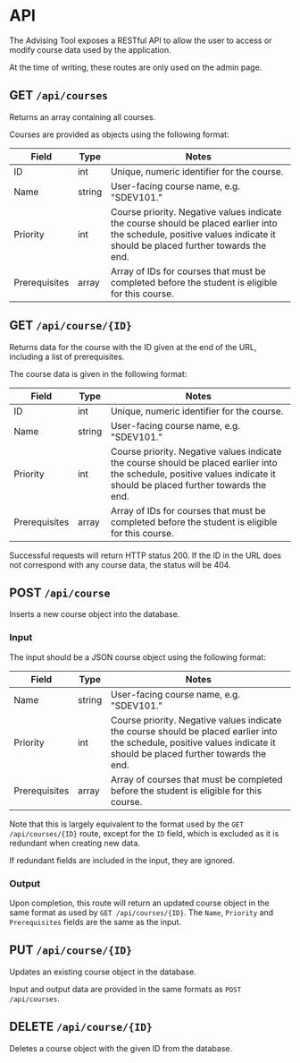 # API

The Advising Tool exposes a RESTful API to allow the user to access or modify course data used by the application.

At the time of writing, these routes are only used on the admin page.

## GET `/api/courses`
Returns an array containing all courses.

Courses are provided as objects using the following format:

| Field            | Type   | Notes                                                                                                                                                                  |
|------------------|--------|------------------------------------------------------------------------------------------------------------------------------------------------------------------------|
| ID               | int    | Unique, numeric identifier for the course.                                                                                                                             |
| Name             | string | User-facing course name, e.g. "SDEV101."                                                                                                                               |
| Priority         | int    | Course priority. Negative values indicate the course should be placed earlier into the schedule, positive values indicate it should be placed further towards the end. |
| Prerequisites    | array  | Array of IDs for courses that must be completed before the student is eligible for this course.                                                                        |

## GET `/api/course/{ID}`
Returns data for the course with the ID given at the end of the URL, including a list of prerequisites.

The course data is given in the following format:

| Field            | Type   | Notes                                                                                                                                                                  |
|------------------|--------|------------------------------------------------------------------------------------------------------------------------------------------------------------------------|
| ID               | int    | Unique, numeric identifier for the course.                                                                                                                             |
| Name             | string | User-facing course name, e.g. "SDEV101."                                                                                                                               |
| Priority         | int    | Course priority. Negative values indicate the course should be placed earlier into the schedule, positive values indicate it should be placed further towards the end. |
| Prerequisites    | array  | Array of IDs for courses that must be completed before the student is eligible for this course.                                                                        |

Successful requests will return HTTP status 200. If the ID in the URL does not correspond with any course data, the status will be 404.

## POST `/api/course`
Inserts a new course object into the database.

### Input
The input should be a JSON course object using the following format:

| Field            | Type   | Notes                                                                                                                                                                  |
|------------------|--------|------------------------------------------------------------------------------------------------------------------------------------------------------------------------|
| Name             | string | User-facing course name, e.g. "SDEV101."                                                                                                                               |
| Priority         | int    | Course priority. Negative values indicate the course should be placed earlier into the schedule, positive values indicate it should be placed further towards the end. |
| Prerequisites    | array  | Array of courses that must be completed before the student is eligible for this course.                                                                                |

Note that this is largely equivalent to the format used by the `GET /api/courses/{ID}` route,
except for the `ID` field, which is excluded as it is redundant when creating new data.

If redundant fields are included in the input, they are ignored.

### Output
Upon completion, this route will return an updated course object in the same format as used by `GET /api/courses/{ID}`.
The `Name`, `Priority` and `Prerequisites` fields are the same as the input.

## PUT `/api/course/{ID}`
Updates an existing course object in the database.

Input and output data are provided in the same formats as `POST /api/courses`.

## DELETE `/api/course/{ID}`
Deletes a course object with the given ID from the database.